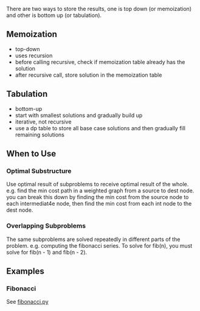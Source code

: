 There are two ways to store the results, one is top down (or memoization) and other is bottom up (or tabulation).

## Memoization
* top-down
* uses recursion
* before calling recursive, check if memoization table already has the solution
* after recursive call, store solution in the memoization table

## Tabulation
* bottom-up
* start with smallest solutions and gradually build up
* iterative, not recursive
* use a dp table to store all base case solutions and then gradually fill remaining solutions

## When to Use
### Optimal Substructure
Use optimal result of subproblems to receive optimal result of the whole.
e.g. find the min cost path in a weighted graph from a source to dest node. you can break this down by finding the min cost from the source node to each intermediat4e node, then find the min cost from each int node to the dest node.

### Overlapping Subproblems
The same subproblems are solved repeatedly in different parts of the problem.
e.g. computing the fibonacci series. To solve for fib(n), you must solve for fib(n - 1) and fib(n - 2).

## Examples
### Fibonacci
See [fibonacci.py](../python/fibonacci.py)


